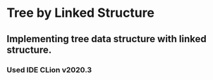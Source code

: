 # Tree by Linked Structure
## Implementing tree data structure with linked structure.
### Used IDE CLion v2020.3
